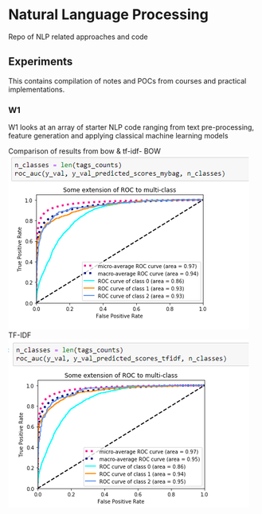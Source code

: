 # Natural Language Processing
Repo of NLP related approaches and code

## Experiments
This contains compilation of notes and POCs from courses and practical implementations. 

### W1
W1 looks at an array of starter NLP code ranging from text pre-processing, feature generation and applying classical machine learning models

Comparison of results from bow & tf-idf-
BOW
![alt text](https://github.com/nirvana1707/nlp/blob/main/experiments/w1/images/ROC_results_bow.PNG)
TF-IDF
![alt text](https://github.com/nirvana1707/nlp/blob/main/experiments/w1/images/ROC_results_tfidf.PNG)
